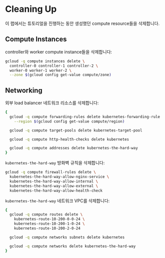 # Cleaning Up

이 랩에서는 튜토리얼을 진행하는 동안 생성했던 compute resource들을 삭제합니다.

## Compute Instances

controller와 worker compute instance들을 삭제합니다:

```bash
gcloud -q compute instances delete \
  controller-0 controller-1 controller-2 \
  worker-0 worker-1 worker-2 \
  --zone $(gcloud config get-value compute/zone)
```

## Networking

외부 load balancer 네트워크 리소스를 삭제합니다:

```bash
{
  gcloud -q compute forwarding-rules delete kubernetes-forwarding-rule \
    --region $(gcloud config get-value compute/region)

  gcloud -q compute target-pools delete kubernetes-target-pool

  gcloud -q compute http-health-checks delete kubernetes

  gcloud -q compute addresses delete kubernetes-the-hard-way
}
```

`kubernetes-the-hard-way` 방화벽 규칙을 삭제합니다:

```bash
gcloud -q compute firewall-rules delete \
  kubernetes-the-hard-way-allow-nginx-service \
  kubernetes-the-hard-way-allow-internal \
  kubernetes-the-hard-way-allow-external \
  kubernetes-the-hard-way-allow-health-check
```

`kubernetes-the-hard-way` 네트워크 VPC를 삭제합니다:

```bash
{
  gcloud -q compute routes delete \
    kubernetes-route-10-200-0-0-24 \
    kubernetes-route-10-200-1-0-24 \
    kubernetes-route-10-200-2-0-24

  gcloud -q compute networks subnets delete kubernetes

  gcloud -q compute networks delete kubernetes-the-hard-way
}
```
